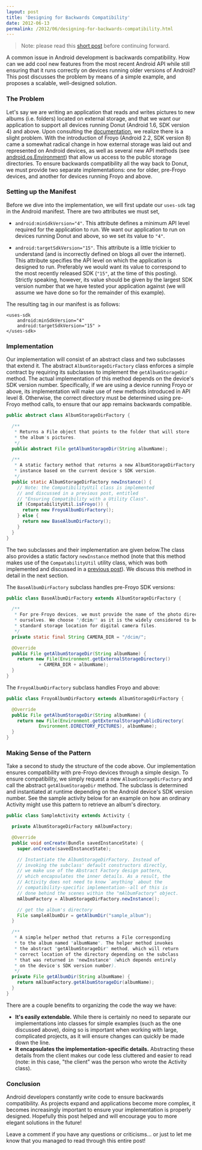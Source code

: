 ```yaml
---
layout: post
title: 'Designing for Backwards Compatibility'
date: 2012-06-13
permalink: /2012/06/designing-for-backwards-compatibility.html
---
```

> Note: please read this <a href="/2012/06/compatability-manager-utility-class.html">short post</a>
> before continuing forward.

A common issue in Android development is backwards compatibility. How can we add cool
new features from the most recent Android API while still ensuring that it runs
correctly on devices running older versions of Android? This post discusses the
problem by means of a simple example, and proposes a scalable, well-designed solution.

<!--more-->

### The Problem

Let's say we are writing an application that reads and writes pictures to new albums
(i.e. folders) located on external storage, and that we want our application to support
all devices running Donut (Android 1.6, SDK version 4) and above. Upon consulting the
<a href="http://developer.android.com/guide/topics/data/data-storage.html#filesExternal">documentation</a>,
we realize there is a slight problem. With the introduction of Froyo (Android 2.2,
SDK version 8) came a somewhat radical change in how external storage was laid out
and represented on Android devices, as well as several new API methods (see
<a href="http://developer.android.com/reference/android/os/Environment.html">android.os.Environment</a>)
that allow us access to the public storage directories. To ensure backwards compatibility
all the way back to Donut, we must provide two separate implementations: one for older,
pre-Froyo devices, and another for devices running Froyo and above.

### Setting up the Manifest

Before we dive into the implementation, we will first update our `uses-sdk` tag in the Android
manifest. There are two attributes we must set,

  + `android:minSdkVersion="4"`. This attribute defines a minimum API level required for
    the application to run. We want our application to run on devices running Donut and above,
    so we set its value to `"4"`.

  + `android:targetSdkVersion="15"`. This attribute is a little trickier to understand
    (and is incorrectly defined on blogs all over the internet). This attribute specifies
    the API level on which the application is designed to run. Preferably we would want
    its value to correspond to the most recently released SDK (`"15"`, at the time of this
    posting). Strictly speaking, however, its value should be given by the largest SDK
    version number that we have tested your application against (we will assume we have
    done so for the remainder of this example).

The resulting tag in our manifest is as follows:

```
<uses-sdk 
    android:minSdkVersion="4"
    android:targetSdkVersion="15" >
</uses-sdk>
```

### Implementation

Our implementation will consist of an abstract class and two subclasses that extend
it. The abstract `AlbumStorageDirFactory` class enforces a simple contract by
requiring its subclasses to implement the `getAlbumStorageDir` method. The actual
implementation of this method depends on the device's SDK version number. Specifically,
if we are using a device running Froyo or above, its implementation will make use of
new methods introduced in API level 8. Otherwise, the correct directory must be
determined using pre-Froyo method calls, to ensure that our app remains backwards compatible.

```java
public abstract class AlbumStorageDirFactory {

  /**
   * Returns a File object that points to the folder that will store 
   * the album's pictures. 
   */
  public abstract File getAlbumStorageDir(String albumName);

  /**
   * A static factory method that returns a new AlbumStorageDirFactory 
   * instance based on the current device's SDK version.
   */
  public static AlbumStorageDirFactory newInstance() {
    // Note: the CompatibilityUtil class is implemented 
    // and discussed in a previous post, entitled 
    // "Ensuring Compatibility with a Utility Class".
    if (CompatabilityUtil.isFroyo()) {
      return new FroyoAlbumDirFactory();
    } else {
      return new BaseAlbumDirFactory();
    }
  }
}
```

The two subclasses and their implementation are given below.The class also provides
a static factory `newInstance` method (note that this method makes use of the
`CompatabilityUtil` utility class, which was both implemented and discussed in a
<a href="/2012/06/compatability-manager-utility-class.html">previous post</a>).
We discuss this method in detail in the next section.

The `BaseAlbumDirFactory` subclass handles pre-Froyo SDK versions:

```java
public class BaseAlbumDirFactory extends AlbumStorageDirFactory {

  /**
   * For pre-Froyo devices, we must provide the name of the photo directory 
   * ourselves. We choose "/dcim/" as it is the widely considered to be the 
   * standard storage location for digital camera files.
   */
  private static final String CAMERA_DIR = "/dcim/";

  @Override
  public File getAlbumStorageDir(String albumName) {
    return new File(Environment.getExternalStorageDirectory() 
            + CAMERA_DIR + albumName);
  }
}
```

The `FroyoAlbumDirFactory` subclass handles Froyo and above:

```java
public class FroyoAlbumDirFactory extends AlbumStorageDirFactory {

  @Override
  public File getAlbumStorageDir(String albumName) {
    return new File(Environment.getExternalStoragePublicDirectory(
            Environment.DIRECTORY_PICTURES), albumName);
  }
}
```

### Making Sense of the Pattern

Take a second to study the structure of the code above. Our implementation ensures
compatibility with pre-Froyo devices through a simple design. To ensure compatibility,
we simply request a new `AlbumStorageDirFactory` and call the abstract `getAlbumStorageDir`
method. The subclass is determined and instantiated at runtime depending on the Android
device's SDK version number. See the sample activity below for an example on how an ordinary
Activity might use this pattern to retrieve an album's directory.

```java
public class SampleActivity extends Activity {

  private AlbumStorageDirFactory mAlbumFactory;

  @Override
  public void onCreate(Bundle savedInstanceState) {
    super.onCreate(savedInstanceState);

    // Instantiate the AlbumStorageDirFactory. Instead of
    // invoking the subclass' default constructors directly,
    // we make use of the Abstract Factory design pattern,
    // which encapsulates the inner details. As a result, the
    // Activity does not need to know `anything` about the
    // compatibility-specific implementation--all of this is
    // done behind the scenes within the "mAlbumFactory" object.     
    mAlbumFactory = AlbumStorageDirFactory.newInstance();

    // get the album's directory
    File sampleAlbumDir = getAlbumDir("sample_album");
  }

  /**
   * A simple helper method that returns a File corresponding
   * to the album named "albumName". The helper method invokes
   * the abstract "getAlbumStorageDir" method, which will return
   * correct location of the directory depending on the subclass
   * that was returned in "newInstance" (which depends entirely
   * on the device's SDK version number).
   */
  private File getAlbumDir(String albumName) {
    return mAlbumFactory.getAlbumStorageDir(albumName);
  }
}
```

There are a couple benefits to organizing the code the way we have:

  + **It's easily extendable.** While there is certainly no need to separate our
    implementations into classes for simple examples (such as the one discussed above),
    doing so is important when working with large, complicated projects, as it will ensure
    changes can quickly be made down the line.
  + **It encapsulates the implementation-specific details.** Abstracting these details
    from the client makes our code less cluttered and easier to read (note: in this case,
    "the client" was the person who wrote the Activity class).

### Conclusion

Android developers constantly write code to ensure backwards compatibility. As projects
expand and applications become more complex, it becomes increasingly important to ensure
your implementation is properly designed. Hopefully this post helped and will encourage
you to more elegant solutions in the future!

Leave a comment if you have any questions or criticisms... or just to let me know that
you managed to read through this entire post!
